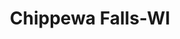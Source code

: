 ---
title: Chippewa Falls-WI
slug: chippewa-falls-wi
f_state:
- cms/state/wisconsin.md
f_locations:
- cms/payday-loan/check-go-10132.md
- cms/payday-loan/check-advance-10378.md
- cms/payday-loan/check-into-cash-12935.md
- cms/payday-loan/check-into-cash-12942.md
- cms/payday-loan/check-into-cash-wisconsin-llc-13739.md
- cms/payday-loan/valued-services-llc-28522.md
updated-on: '2024-05-30T13:41:28.615Z'
created-on: '2024-05-30T13:41:28.615Z'
published-on: '2024-05-30T13:54:32.469Z'
f_city: Chippewa Falls
layout: '[city].html'
tags: city
---